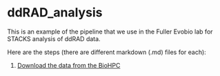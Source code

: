# ddRAD_analysis

This is an example of the pipeline that we use in the Fuller Evobio lab for STACKS analysis of ddRAD data.

Here are the steps (there are different markdown (.md) files for each):
1. [Download the data from the BioHPC](./dowloading_data_from_BioHPC.md)
